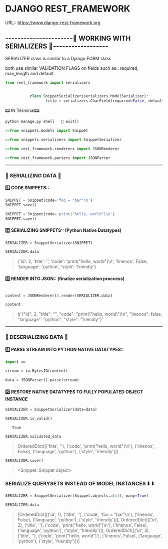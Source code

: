 # DJANGO REST_FRAMEWORK
URL::  https://www.django-rest-framework.org

   ## ----------------------🍄  WORKING WITH SERIALIZERS  🍄------------------
SERIALIZER class is similar to a Django FORM class 

both use similar VALIDATION FLAGS on fields such as::
         required, max_length and default.   
 ```python 
 from rest_framework import serializers
 
 
            class SnippetSerializer(serializers.ModelSerializer):
                   title = serializers.CharField(required=False, default='friendly', max_length=100)
 ```
 
📟 IN Terminal📟: 
```python
python manage.py shell   🪬 exit()

>>from snippets.models import Snippet

>>from snippets.serializers import SnippetSerializer

>>from rest_framework.renderers import JSONRenderer

>>from rest_framework.parsers import JSONParser
```

---
###                🩻 SERIALIZING DATA 🩻

#### 1️⃣ CODE SNIPPETS::
```python
SNIPPET = Snippet(code='foo = "bar"\n')
SNIPPET.save()

SNIPPET = Snippet(code='print("hello, world")\n')
SNIPPET.save()
```
#### 2️⃣ SERIALIZING SNIPPETS:: (Python Native Datatypes)
```python
SERIALIZER = SnippetSerializer(SNIPPET)

SERIALIZER.data 
```
>{'id': 2, 'title': '', 'code': 'print("hello, world")\n', 'linenos': False, 'language': 'python', 'style': 'friendly'}

#### 3️⃣ RENDER INTO JSON:: (finalize serialization proccess)
```python

content = JSONRenderer().render(SERIALIZER.data)

content 
```
>b'{"id": 2, "title": "", "code": "print(\\"hello, world\\")\\n", "linenos": false, "language": "python", "style": "friendly"}'

---
###              🩻  DESERIALIZING DATA 🩻

#### 1️⃣ PARSE STREAM INTO PYTHON NATIVE DATATYPES::
```python
import io

stream = io.BytesIO(content)

data = JSONParser().parse(stream)
```
#### 2️⃣ RESTORE NATIVE DATATYPES TO FULLY POPULATED OBJECT INSTANCE 
```python
SERIALIZER = SnippetSerializer(data=data)

SERIALIZER.is_valid()
```
       True
```python                 
SERIALIZER.validated_data
```
>OrderedDict([('title', ''), ('code', 'print("hello, world")\n'), ('linenos', False), ('language', 'python'), ('style', 'friendly')])
```python
SERIALIZER.save()
```
> <Snippet: Snippet object>

###      SERIALIZE QUERYSETS INSTEAD OF MODEL INSTANCES       ⬇️ ⬇️
```python
SERIALIZER = SnippetSerializer(Snippet.objects.all(), many=True)

SERIALIZER.data
```
>[OrderedDict([('id', 1), ('title', ''), ('code', 'foo = "bar"\n'), ('linenos', False), ('language', 'python'), ('style', 'friendly')]), OrderedDict([('id', 2), ('title', ''), ('code', 'print("hello, world")\n'), ('linenos', False), ('language', 'python'), ('style', 'friendly')]), OrderedDict([('id', 3), ('title', ''), ('code', 'print("hello, world")'), ('linenos', False), ('language', 'python'), ('style', 'friendly')])]
